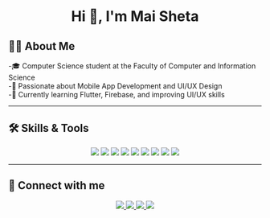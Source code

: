 <h1 align="center">Hi 👋, I'm Mai Sheta</h1>

## 👩‍💻 About Me  
-🎓 Computer Science student at the Faculty of Computer and Information Science  
-📱 Passionate about Mobile App Development and UI/UX Design  
-🌱 Currently learning Flutter, Firebase, and improving UI/UX skills

---

## 🛠️ Skills & Tools

<p align="center">
  <img src="https://img.shields.io/badge/FLUTTER-02569B?style=for-the-badge&logo=flutter&logoColor=white" />
  <img src="https://img.shields.io/badge/DART-0175C2?style=for-the-badge&logo=dart&logoColor=white" />
  <img src="https://img.shields.io/badge/FIREBASE-FFCA28?style=for-the-badge&logo=firebase&logoColor=black" />
  <img src="https://img.shields.io/badge/FIGMA-F24E1E?style=for-the-badge&logo=figma&logoColor=white" />
  <img src="https://img.shields.io/badge/UI/UX-E34F26?style=for-the-badge&logo=html5&logoColor=white" />
  <img src="https://img.shields.io/badge/GIT-F05032?style=for-the-badge&logo=git&logoColor=white" />
  <img src="https://img.shields.io/badge/GITHUB-181717?style=for-the-badge&logo=github&logoColor=white" />
  <img src="https://img.shields.io/badge/API-00BFFF?style=for-the-badge" />
  <img src="https://img.shields.io/badge/INTEGRATION-FFA500?style=for-the-badge" />
</p>

---

## 📩 Connect with me

<p align="center">
  <a href="mailto:maysheta5@gmail.com">
    <img src="https://img.shields.io/badge/Gmail-D14836?style=for-the-badge&logo=gmail&logoColor=white" />
  </a>
  <a href="www.linkedin.com/in/mai-sheta" target="_blank">
    <img src="https://img.shields.io/badge/LinkedIn-0077B5?style=for-the-badge&logo=linkedin&logoColor=white" />
  </a>
  <a href="https://wa.me/201143496764" target="_blank">
    <img src="https://img.shields.io/badge/WhatsApp-25D366?style=for-the-badge&logo=whatsapp&logoColor=white" />
  </a>
  <a href="https://github.com/maisheta" target="_blank">
    <img src="https://img.shields.io/badge/GitHub-100000?style=for-the-badge&logo=github&logoColor=white" />
  </a>
</p>
